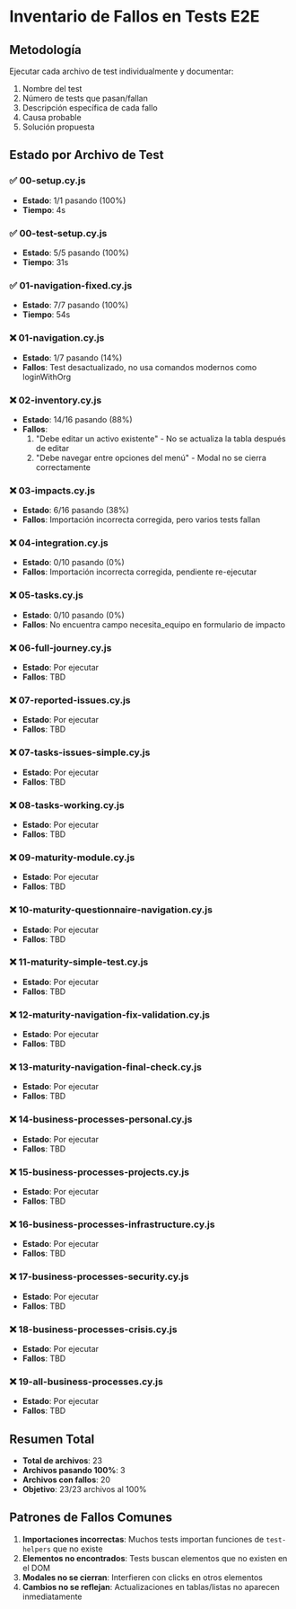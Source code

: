 # Inventario de Fallos en Tests E2E

## Metodología
Ejecutar cada archivo de test individualmente y documentar:
1. Nombre del test
2. Número de tests que pasan/fallan
3. Descripción específica de cada fallo
4. Causa probable
5. Solución propuesta

## Estado por Archivo de Test

### ✅ 00-setup.cy.js
- **Estado**: 1/1 pasando (100%)
- **Tiempo**: 4s

### ✅ 00-test-setup.cy.js  
- **Estado**: 5/5 pasando (100%)
- **Tiempo**: 31s

### ✅ 01-navigation-fixed.cy.js
- **Estado**: 7/7 pasando (100%)
- **Tiempo**: 54s

### ❌ 01-navigation.cy.js
- **Estado**: 1/7 pasando (14%)
- **Fallos**: Test desactualizado, no usa comandos modernos como loginWithOrg

### ❌ 02-inventory.cy.js
- **Estado**: 14/16 pasando (88%)
- **Fallos**: 
  1. "Debe editar un activo existente" - No se actualiza la tabla después de editar
  2. "Debe navegar entre opciones del menú" - Modal no se cierra correctamente

### ❌ 03-impacts.cy.js
- **Estado**: 6/16 pasando (38%)
- **Fallos**: Importación incorrecta corregida, pero varios tests fallan

### ❌ 04-integration.cy.js
- **Estado**: 0/10 pasando (0%)
- **Fallos**: Importación incorrecta corregida, pendiente re-ejecutar

### ❌ 05-tasks.cy.js
- **Estado**: 0/10 pasando (0%)
- **Fallos**: No encuentra campo necesita_equipo en formulario de impacto

### ❌ 06-full-journey.cy.js
- **Estado**: Por ejecutar
- **Fallos**: TBD

### ❌ 07-reported-issues.cy.js
- **Estado**: Por ejecutar
- **Fallos**: TBD

### ❌ 07-tasks-issues-simple.cy.js
- **Estado**: Por ejecutar
- **Fallos**: TBD

### ❌ 08-tasks-working.cy.js
- **Estado**: Por ejecutar
- **Fallos**: TBD

### ❌ 09-maturity-module.cy.js
- **Estado**: Por ejecutar
- **Fallos**: TBD

### ❌ 10-maturity-questionnaire-navigation.cy.js
- **Estado**: Por ejecutar
- **Fallos**: TBD

### ❌ 11-maturity-simple-test.cy.js
- **Estado**: Por ejecutar
- **Fallos**: TBD

### ❌ 12-maturity-navigation-fix-validation.cy.js
- **Estado**: Por ejecutar
- **Fallos**: TBD

### ❌ 13-maturity-navigation-final-check.cy.js
- **Estado**: Por ejecutar
- **Fallos**: TBD

### ❌ 14-business-processes-personal.cy.js
- **Estado**: Por ejecutar
- **Fallos**: TBD

### ❌ 15-business-processes-projects.cy.js
- **Estado**: Por ejecutar
- **Fallos**: TBD

### ❌ 16-business-processes-infrastructure.cy.js
- **Estado**: Por ejecutar
- **Fallos**: TBD

### ❌ 17-business-processes-security.cy.js
- **Estado**: Por ejecutar
- **Fallos**: TBD

### ❌ 18-business-processes-crisis.cy.js
- **Estado**: Por ejecutar
- **Fallos**: TBD

### ❌ 19-all-business-processes.cy.js
- **Estado**: Por ejecutar
- **Fallos**: TBD

## Resumen Total
- **Total de archivos**: 23
- **Archivos pasando 100%**: 3
- **Archivos con fallos**: 20
- **Objetivo**: 23/23 archivos al 100%

## Patrones de Fallos Comunes
1. **Importaciones incorrectas**: Muchos tests importan funciones de `test-helpers` que no existe
2. **Elementos no encontrados**: Tests buscan elementos que no existen en el DOM
3. **Modales no se cierran**: Interfieren con clicks en otros elementos
4. **Cambios no se reflejan**: Actualizaciones en tablas/listas no aparecen inmediatamente